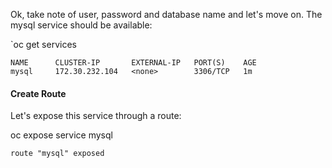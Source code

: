 Ok, take note of user, password and database name and let's move on. The mysql service should be available:

`oc get services

```
NAME      CLUSTER-IP       EXTERNAL-IP   PORT(S)    AGE
mysql     172.30.232.104   <none>        3306/TCP   1m
```

#### Create Route
Let's expose this service through a route:

oc expose service mysql

```
route "mysql" exposed
```

